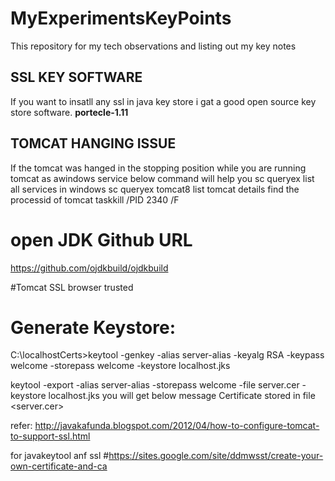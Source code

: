 # MyExperimentsKeyPoints

This repository for my tech observations and listing out my key notes
<h2>SSL KEY SOFTWARE</h2>
If you want to insatll any ssl in java key store i gat a good open source key store software.
<b>portecle-1.11</b>
<h2>TOMCAT HANGING ISSUE</h2>
If the tomcat was hanged in the stopping position while you are running tomcat as awindows service below command will help you
sc queryex
list all services in windows
sc queryex tomcat8
list tomcat details find the processid of tomcat
taskkill /PID 2340 /F

# open JDK Github URL
https://github.com/ojdkbuild/ojdkbuild

#Tomcat SSL browser trusted

# Generate Keystore:
C:\localhostCerts>keytool -genkey -alias server-alias -keyalg RSA -keypass welcome -storepass welcome -keystore localhost.jks

keytool -export -alias server-alias -storepass welcome -file server.cer -keystore localhost.jks 
you will get below message
Certificate stored in file <server.cer>

refer:
http://javakafunda.blogspot.com/2012/04/how-to-configure-tomcat-to-support-ssl.html

for javakeytool anf ssl
#https://sites.google.com/site/ddmwsst/create-your-own-certificate-and-ca
